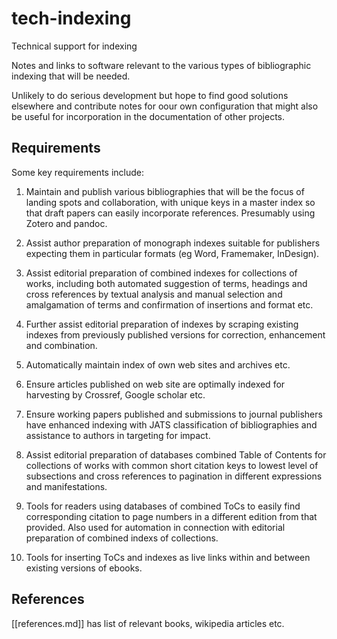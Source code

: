 # tech-indexing
Technical support for indexing

Notes and links to software relevant to the various types of bibliographic indexing that will be needed.

Unlikely to do serious development but hope to find good solutions elsewhere and contribute notes for oour own configuration that might also be useful for incorporation in the documentation of other projects.

## Requirements

Some key requirements include:

1. Maintain and publish various bibliographies that will be the focus of landing spots and collaboration, with unique keys in a master index so that draft papers can easily incorporate references. Presumably using Zotero and pandoc.

2. Assist author preparation of monograph indexes suitable for publishers expecting them in particular formats (eg Word, Framemaker, InDesign).

3. Assist editorial preparation of combined indexes for collections of works, including both automated suggestion of terms, headings and cross references by textual analysis and manual selection and amalgamation of terms and confirmation of insertions and format etc.

4. Further assist editorial preparation of indexes by scraping existing indexes from previously published versions for correction, enhancement and combination.

5. Automatically maintain index of own web sites and archives etc.

6. Ensure articles published on web site are optimally indexed for harvesting by Crossref, Google scholar etc.

7. Ensure working papers published and submissions to journal publishers have enhanced indexing with JATS classification of bibliographies and assistance to authors in targeting for impact.

8. Assist editorial preparation of databases combined Table of Contents for collections of works with common short citation keys to lowest level of subsections and cross references to pagination in different expressions and manifestations.

9. Tools for readers using databases of combined ToCs to easily find corresponding citation to page numbers in a different edition from that provided. Also used for automation in connection with editorial preparation of combined indexs of collections.

10. Tools for inserting ToCs and indexes as live links within and between existing versions of ebooks.

## References

[[references.md]] has list of relevant books, wikipedia articles etc.
